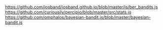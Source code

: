 
https://github.com/iosband/iosband.github.io/blob/master/js/ber_bandits.js
https://github.com/curiousily/percipio/blob/master/src/stats.js
https://github.com/omphalos/bayesian-bandit.js/blob/master/bayesian-bandit.js
